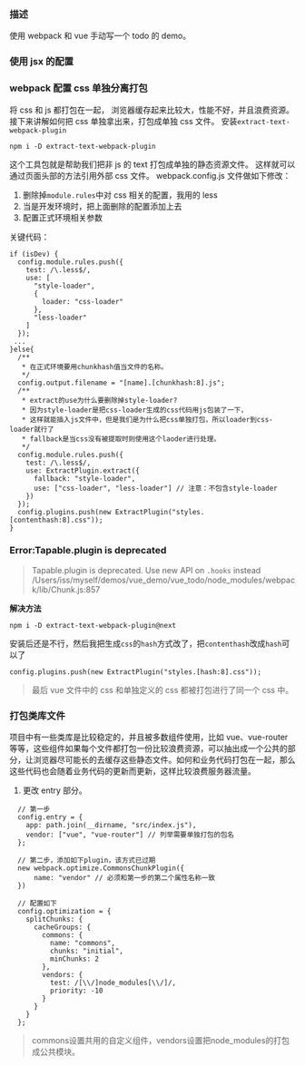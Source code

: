 ### 描述

使用 webpack 和 vue 手动写一个 todo 的 demo。

### 使用 jsx 的配置

### webpack 配置 css 单独分离打包

将 css 和 js 都打包在一起， 浏览器缓存起来比较大，性能不好，并且浪费资源。
接下来讲解如何把 css 单独拿出来，打包成单独 css 文件。
安装`extract-text-webpack-plugin`

```
npm i -D extract-text-webpack-plugin
```

这个工具包就是帮助我们把非 js 的 text 打包成单独的静态资源文件。 这样就可以通过页面头部的方法引用外部 css 文件。
webpack.config.js 文件做如下修改：

1. 删除掉`module.rules`中对 css 相关的配置，我用的 less
2. 当是开发环境时，把上面删除的配置添加上去
3. 配置正式环境相关参数

关键代码：

```
if (isDev) {
  config.module.rules.push({
    test: /\.less$/,
    use: [
      "style-loader",
      {
        loader: "css-loader"
      },
      "less-loader"
    ]
  });
 ...
}else{
  /**
   * 在正式环境要用chunkhash值当文件的名称。
   */
  config.output.filename = "[name].[chunkhash:8].js";
  /**
   * extract的use为什么要删除掉style-loader?
   * 因为style-loader是把css-loader生成的css代码用js包装了一下，
   * 这样就能插入js文件中，但是我们是为什么把css单独打包，所以loader到css-loader就行了
   * fallback是当css没有被提取时则使用这个laoder进行处理。
   */
  config.module.rules.push({
    test: /\.less$/,
    use: ExtractPlugin.extract({
      fallback: "style-loader",
      use: ["css-loader", "less-loader"] // 注意：不包含style-loader
    })
  });
  config.plugins.push(new ExtractPlugin("styles.[contenthash:8].css"));
}
```

### Error:Tapable.plugin is deprecated

> Tapable.plugin is deprecated. Use new API on `.hooks` instead
> /Users/iss/myself/demos/vue_demo/vue_todo/node_modules/webpack/lib/Chunk.js:857

**解决方法**

```
npm i -D extract-text-webpack-plugin@next
```

安装后还是不行，然后我把生成`css`的`hash`方式改了，把`contenthash`改成`hash`可以了

```
config.plugins.push(new ExtractPlugin("styles.[hash:8].css"));
```

> 最后 vue 文件中的 css 和单独定义的 css 都被打包进行了同一个 css 中。

### 打包类库文件

项目中有一些类库是比较稳定的，并且被多数组件使用，比如 vue、vue-router 等等，这些组件如果每个文件都打包一份比较浪费资源，可以抽出成一个公共的部分，让浏览器尽可能长的去缓存这些静态文件。如何和业务代码打包在一起，那么这些代码也会随着业务代码的更新而更新，这样比较浪费服务器流量。

1. 更改 entry 部分。

```
  // 第一步
  config.entry = {
    app: path.join(__dirname, "src/index.js"),
    vendor: ["vue", "vue-router"] // 列举需要单独打包的包名
  };

  // 第二步，添加如下plugin，该方式已过期
  new webpack.optimize.CommonsChunkPlugin({
      name: "vendor" // 必须和第一步的第二个属性名称一致
  })

  // 配置如下
  config.optimization = {
    splitChunks: {
      cacheGroups: {
        commons: {
          name: "commons",
          chunks: "initial",
          minChunks: 2
        },
        vendors: {
          test: /[\\/]node_modules[\\/]/,
          priority: -10
        }
      }
    }
  };
```
>commons设置共用的自定义组件，vendors设置把node_modules的打包成公共模块。

